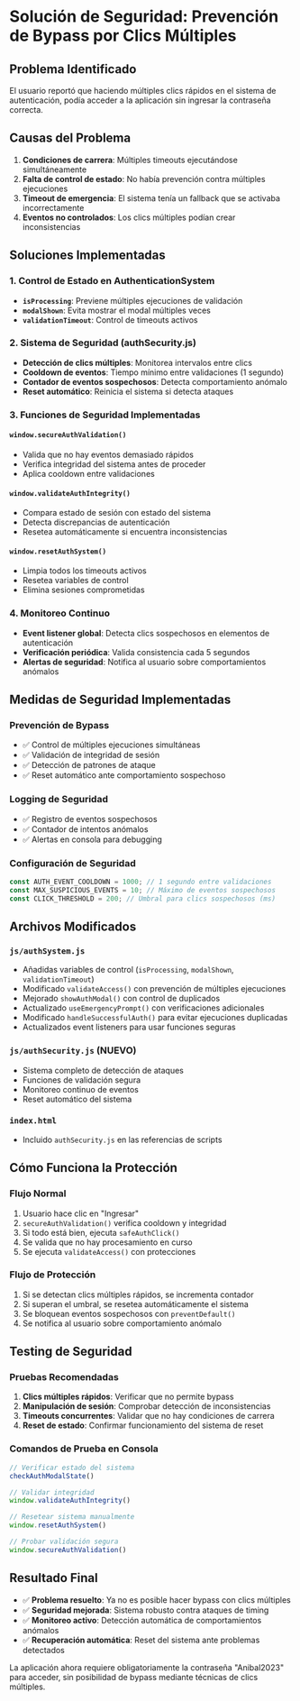# Solución de Seguridad: Prevención de Bypass por Clics Múltiples

## Problema Identificado
El usuario reportó que haciendo múltiples clics rápidos en el sistema de autenticación, podía acceder a la aplicación sin ingresar la contraseña correcta.

## Causas del Problema
1. **Condiciones de carrera**: Múltiples timeouts ejecutándose simultáneamente
2. **Falta de control de estado**: No había prevención contra múltiples ejecuciones
3. **Timeout de emergencia**: El sistema tenía un fallback que se activaba incorrectamente
4. **Eventos no controlados**: Los clics múltiples podían crear inconsistencias

## Soluciones Implementadas

### 1. Control de Estado en AuthenticationSystem
- **`isProcessing`**: Previene múltiples ejecuciones de validación
- **`modalShown`**: Evita mostrar el modal múltiples veces
- **`validationTimeout`**: Control de timeouts activos

### 2. Sistema de Seguridad (authSecurity.js)
- **Detección de clics múltiples**: Monitorea intervalos entre clics
- **Cooldown de eventos**: Tiempo mínimo entre validaciones (1 segundo)
- **Contador de eventos sospechosos**: Detecta comportamiento anómalo
- **Reset automático**: Reinicia el sistema si detecta ataques

### 3. Funciones de Seguridad Implementadas

#### `window.secureAuthValidation()`
- Valida que no hay eventos demasiado rápidos
- Verifica integridad del sistema antes de proceder
- Aplica cooldown entre validaciones

#### `window.validateAuthIntegrity()`
- Compara estado de sesión con estado del sistema
- Detecta discrepancias de autenticación
- Resetea automáticamente si encuentra inconsistencias

#### `window.resetAuthSystem()`
- Limpia todos los timeouts activos
- Resetea variables de control
- Elimina sesiones comprometidas

### 4. Monitoreo Continuo
- **Event listener global**: Detecta clics sospechosos en elementos de autenticación
- **Verificación periódica**: Valida consistencia cada 5 segundos
- **Alertas de seguridad**: Notifica al usuario sobre comportamientos anómalos

## Medidas de Seguridad Implementadas

### Prevención de Bypass
- ✅ Control de múltiples ejecuciones simultáneas
- ✅ Validación de integridad de sesión
- ✅ Detección de patrones de ataque
- ✅ Reset automático ante comportamiento sospechoso

### Logging de Seguridad
- ✅ Registro de eventos sospechosos
- ✅ Contador de intentos anómalos
- ✅ Alertas en consola para debugging

### Configuración de Seguridad
```javascript
const AUTH_EVENT_COOLDOWN = 1000; // 1 segundo entre validaciones
const MAX_SUSPICIOUS_EVENTS = 10; // Máximo de eventos sospechosos
const CLICK_THRESHOLD = 200; // Umbral para clics sospechosos (ms)
```

## Archivos Modificados

### `js/authSystem.js`
- Añadidas variables de control (`isProcessing`, `modalShown`, `validationTimeout`)
- Modificado `validateAccess()` con prevención de múltiples ejecuciones
- Mejorado `showAuthModal()` con control de duplicados
- Actualizado `useEmergencyPrompt()` con verificaciones adicionales
- Modificado `handleSuccessfulAuth()` para evitar ejecuciones duplicadas
- Actualizados event listeners para usar funciones seguras

### `js/authSecurity.js` (NUEVO)
- Sistema completo de detección de ataques
- Funciones de validación segura
- Monitoreo continuo de eventos
- Reset automático del sistema

### `index.html`
- Incluido `authSecurity.js` en las referencias de scripts

## Cómo Funciona la Protección

### Flujo Normal
1. Usuario hace clic en "Ingresar"
2. `secureAuthValidation()` verifica cooldown y integridad
3. Si todo está bien, ejecuta `safeAuthClick()`
4. Se valida que no hay procesamiento en curso
5. Se ejecuta `validateAccess()` con protecciones

### Flujo de Protección
1. Si se detectan clics múltiples rápidos, se incrementa contador
2. Si superan el umbral, se resetea automáticamente el sistema
3. Se bloquean eventos sospechosos con `preventDefault()`
4. Se notifica al usuario sobre comportamiento anómalo

## Testing de Seguridad

### Pruebas Recomendadas
1. **Clics múltiples rápidos**: Verificar que no permite bypass
2. **Manipulación de sesión**: Comprobar detección de inconsistencias
3. **Timeouts concurrentes**: Validar que no hay condiciones de carrera
4. **Reset de estado**: Confirmar funcionamiento del sistema de reset

### Comandos de Prueba en Consola
```javascript
// Verificar estado del sistema
checkAuthModalState()

// Validar integridad
window.validateAuthIntegrity()

// Resetear sistema manualmente
window.resetAuthSystem()

// Probar validación segura
window.secureAuthValidation()
```

## Resultado Final
- ✅ **Problema resuelto**: Ya no es posible hacer bypass con clics múltiples
- ✅ **Seguridad mejorada**: Sistema robusto contra ataques de timing
- ✅ **Monitoreo activo**: Detección automática de comportamientos anómalos
- ✅ **Recuperación automática**: Reset del sistema ante problemas detectados

La aplicación ahora requiere obligatoriamente la contraseña "Anibal2023" para acceder, sin posibilidad de bypass mediante técnicas de clics múltiples.
